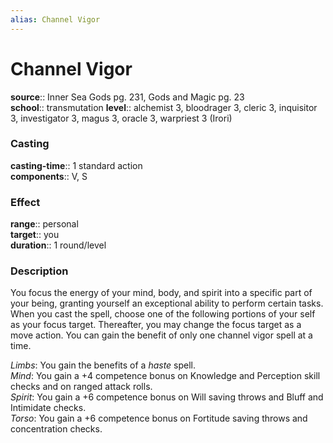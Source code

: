 ```yaml
---
alias: Channel Vigor
---
```


# Channel Vigor 

**source**:: Inner Sea Gods pg. 231, Gods and Magic pg. 23  
**school**:: transmutation
**level**:: alchemist 3, bloodrager 3, cleric 3, inquisitor 3, investigator 3, magus 3, oracle 3, warpriest 3 (Irori)

### Casting 

**casting-time**:: 1 standard action  
**components**:: V, S

### Effect 

**range**:: personal  
**target**:: you  
**duration**:: 1 round/level

### Description 

You focus the energy of your mind, body, and spirit into a specific part of your being, granting yourself an exceptional ability to perform certain tasks. When you cast the spell, choose one of the following portions of your self as your focus target. Thereafter, you may change the focus target as a move action. You can gain the benefit of only one channel vigor spell at a time.  
  
*Limbs*: You gain the benefits of a *haste* spell.  
*Mind*: You gain a +4 competence bonus on Knowledge and Perception skill checks and on ranged attack rolls.  
*Spirit*: You gain a +6 competence bonus on Will saving throws and Bluff and Intimidate checks.  
*Torso*: You gain a +6 competence bonus on Fortitude saving throws and concentration checks.
